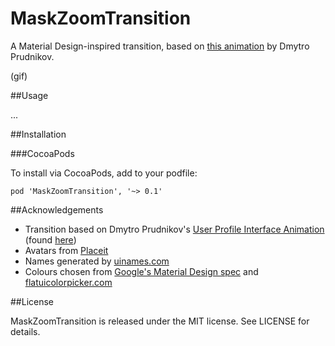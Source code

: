 # MaskZoomTransition

A Material Design-inspired transition, based on [this animation](https://dribbble.com/shots/1744157-User-Profile-Interface-Animation) by Dmytro Prudnikov.

(gif)

##Usage

...


##Installation

###CocoaPods

To install via CocoaPods, add to your podfile:

    pod 'MaskZoomTransition', '~> 0.1'


##Acknowledgements

- Transition based on Dmytro Prudnikov's [User Profile Interface Animation](https://dribbble.com/shots/1744157-User-Profile-Interface-Animation) (found [here](http://blog.webbb.be/material-design-animation-examples/))
- Avatars from [Placeit](https://blog.placeit.net/free-avatar-pack/)
- Names generated by [uinames.com](http://uinames.com/)
- Colours chosen from [Google's Material Design spec](https://www.google.com/design/spec/style/color.html#color-color-palette) and [flatuicolorpicker.com](http://www.flatuicolorpicker.com)

##License

MaskZoomTransition is released under the MIT license. See LICENSE for details.
